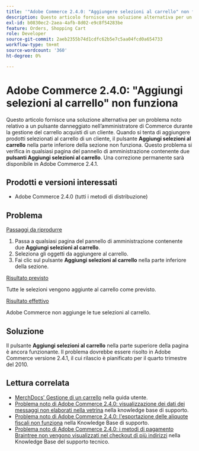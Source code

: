 ```yaml
---
title: '"Adobe Commerce 2.4.0: "Aggiungere selezioni al carrello" non funziona"'
description: Questo articolo fornisce una soluzione alternativa per un problema noto relativo a un pulsante danneggiato nell’amministratore di Commerce durante la gestione del carrello acquisti di un cliente. Quando si tenta di aggiungere prodotti selezionati al carrello di un cliente, il pulsante **Aggiungi selezioni al carrello** situato nella parte inferiore della sezione non funziona. Questo problema si verifica in qualsiasi pagina del pannello di amministrazione che contiene due pulsanti **Aggiungi selezioni al carrello**. Una correzione permanente sarà disponibile in Adobe Commerce 2.4.1.
exl-id: b0830ec2-2aea-4afb-8d02-e9c8f54283be
feature: Orders, Shopping Cart
role: Developer
source-git-commit: 2aeb2355b74d1cdfc62b5e7c5aa04fcd0a654733
workflow-type: tm+mt
source-wordcount: '360'
ht-degree: 0%

---
```


# Adobe Commerce 2.4.0: &quot;Aggiungi selezioni al carrello&quot; non funziona

Questo articolo fornisce una soluzione alternativa per un problema noto relativo a un pulsante danneggiato nell’amministratore di Commerce durante la gestione del carrello acquisti di un cliente. Quando si tenta di aggiungere prodotti selezionati al carrello di un cliente, il pulsante **Aggiungi selezioni al carrello** nella parte inferiore della sezione non funziona. Questo problema si verifica in qualsiasi pagina del pannello di amministrazione contenente due **pulsanti Aggiungi selezioni al carrello**. Una correzione permanente sarà disponibile in Adobe Commerce 2.4.1.

## Prodotti e versioni interessati

* Adobe Commerce 2.4.0 (tutti i metodi di distribuzione)

## Problema

<u>Passaggi da riprodurre</u>

1. Passa a qualsiasi pagina del pannello di amministrazione contenente due **Aggiungi selezioni al carrello**.
1. Seleziona gli oggetti da aggiungere al carrello.
1. Fai clic sul pulsante **Aggiungi selezioni al carrello** nella parte inferiore della sezione.

<u>Risultato previsto</u>

Tutte le selezioni vengono aggiunte al carrello come previsto.

<u>Risultato effettivo</u>

Adobe Commerce non aggiunge le tue selezioni al carrello.

## Soluzione

Il pulsante **Aggiungi selezioni al carrello** nella parte superiore della pagina è ancora funzionante. Il problema dovrebbe essere risolto in Adobe Commerce versione 2.4.1, il cui rilascio è pianificato per il quarto trimestre del 2010.

## Lettura correlata

* [MerchDocs&#39; Gestione di un carrello](https://experienceleague.adobe.com/it/docs/commerce-admin/stores-sales/point-of-purchase/assist/shopping-assisted-cart-manage) nella guida utente.
* [Problema noto di Adobe Commerce 2.4.0: visualizzazione dei dati dei messaggi non elaborati nella vetrina](/help/troubleshooting/storefront/magento-2-4-0-issue-storefront-raw-message-data-display.md) nella knowledge base di supporto.
* [Problema noto di Adobe Commerce 2.4.0: l&#39;esportazione delle aliquote fiscali non funziona](/help/troubleshooting/miscellaneous/magento-2-4-0-known-issue-export-tax-rates-does-not-work.md) nella Knowledge Base di supporto.
* [Problema noto di Adobe Commerce 2.4.0: i metodi di pagamento Braintree non vengono visualizzati nel checkout di più indirizzi](/help/troubleshooting/payments/magento-2-4-0-braintree-not-in-multiple-addresses-checkout.md) nella Knowledge Base del supporto tecnico.
